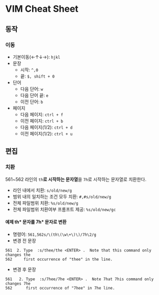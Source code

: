 # VIM Cheat Sheet

## 동작

### 이동

* 기본이동(←↑↓→): `hjkl`
* 문장
  * 시작: `^,0`
  * 끝: `$, shift + 0`
* 단어
  * 다음 단어: `w`
  * 다음 단어 끝: `e`
  * 이전 단어: `b`
* 페이지
  * 다음 페이지: `ctrl + f`
  * 이전 페이지: `ctrl + b`
  * 다음 페이지(1/2): `ctrl + d`
  * 이전 페이지(1/2): `ctrl + u`

## 편집

### 치환

561~562 라인의 `th`**로 시작하는 문자열**을 `7h`로 시작하는 문자열로 치환한다.

* 라인 내에서 치환: `s/old/new/g`
* 범위 내의 일치하는 조건 모두 치환: `#,#s/old/new/g`
* 전체 파일범위 치환: `%s/old/new/g` 
* 전체 파일범위 치환여부 프롬프트 제공: `%s/old/new/gc` 

#### 예제 th* 문자를 7h* 문자로 변환

* 명령어: `561,562s/\(th\(\w\+\)\)/7h\2/g`
* 변경 전 문장

```vim
561  2. Type  :s/thee/the <ENTER> .  Note that this command only changes the
562     first occurrence of "thee" in the line.
```

* 변경 후 문장

```vim
561   2. Type  :s/7hee/7he <ENTER> .  Note 7hat 7his command only changes 7he
562      first occurrence of "7hee" in 7he line.
```
